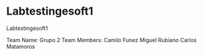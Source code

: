 # Labtestingesoft1
Labtestingesoft1

Team Name: Grupo 2
Team Members:   Camilo Funez
                Miguel Rubiano
                Carlos Matamoros